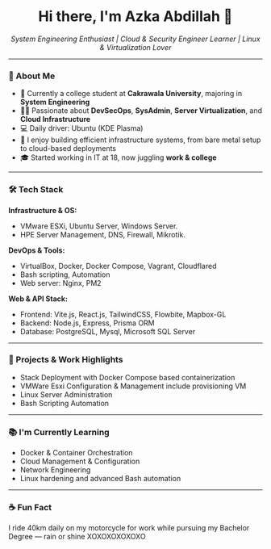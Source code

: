 <h1 align="center">Hi there, I'm Azka Abdillah 👋</h1>
<p align="center">
  <i>System Engineering Enthusiast | Cloud & Security Engineer Learner | Linux & Virtualization Lover</i>
</p>

---

### 🚀 About Me

- 🏫 Currently a college student at **Cakrawala University**, majoring in **System Engineering**
- 👨‍💻 Passionate about **DevSecOps**, **SysAdmin**, **Server Virtualization**, and **Cloud Infrastructure**
- 💻 Daily driver: Ubuntu (KDE Plasma)
- 🧠 I enjoy building efficient infrastructure systems, from bare metal setup to cloud-based deployments
- 🎓 Started working in IT at 18, now juggling **work & college**

---

### 🛠️ Tech Stack

**Infrastructure & OS:**
- VMware ESXi, Ubuntu Server, Windows Server.
- HPE Server Management, DNS, Firewall, Mikrotik.

**DevOps & Tools:**
- VirtualBox, Docker, Docker Compose, Vagrant, Cloudflared
- Bash scripting, Automation
- Web server: Nginx, PM2

**Web & API Stack:**
- Frontend: Vite.js, React.js, TailwindCSS, Flowbite, Mapbox-GL
- Backend: Node.js, Express, Prisma ORM
- Database: PostgreSQL, Mysql, Microsoft SQL Server

---

### 📌 Projects & Work Highlights

- Stack Deployment with Docker Compose based containerization
- VMWare Esxi Configuration & Management include provisioning VM
- Linux Server Administration
- Bash Scripting Automation

---

### 📚 I'm Currently Learning

- Docker & Container Orchestration
- Cloud Management & Configuration
- Network Engineering
- Linux hardening and advanced Bash automation

---

### ☕ Fun Fact

I ride 40km daily on my motorcycle for work while pursuing my Bachelor Degree — rain or shine XOXOXOXOXOXO
